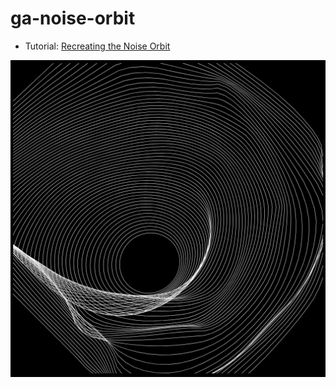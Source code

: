 # ga-noise-orbit

- Tutorial: [Recreating the Noise Orbit](https://www.generativehut.com/post/recreating-the-noise-orbit)

![](1.png)
